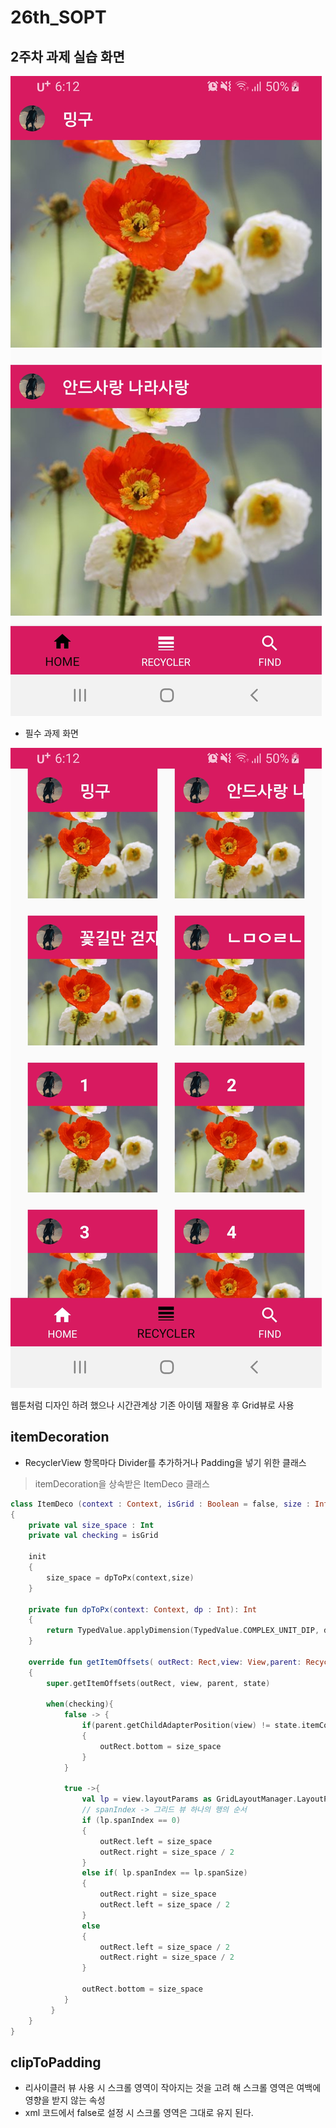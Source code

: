 # 26th_SOPT

## 2주차 과제 실습 화면
![필수 과제 리사이클러뷰 화면](./img/screen1.jpg)

- 필수 과제 화면

![성장 과제 리사이클러뷰 화면](./img/screen2.jpg)

웹툰처럼 디자인 하려 했으나 시간관계상 기존 아이템 재활용 후 Grid뷰로 사용


## itemDecoration
- RecyclerView 항목마다 Divider를 추가하거나 Padding을 넣기 위한 클래스

    

> itemDecoration을 상속받은 ItemDeco 클래스

~~~kotlin
class ItemDeco (context : Context, isGrid : Boolean = false, size : Int = 20) : RecyclerView.ItemDecoration()
{  
    private val size_space : Int  
    private val checking = isGrid  
  
    init
    {  
        size_space = dpToPx(context,size)  
    }  
  
    private fun dpToPx(context: Context, dp : Int): Int 
    {  
        return TypedValue.applyDimension(TypedValue.COMPLEX_UNIT_DIP, dp.toFloat(), context.resources.displayMetrics).toInt()  
    }  
  
    override fun getItemOffsets( outRect: Rect,view: View,parent: RecyclerView,state: RecyclerView.State  ) 
    {  
        super.getItemOffsets(outRect, view, parent, state)  
  
        when(checking){  
            false -> {  
                if(parent.getChildAdapterPosition(view) != state.itemCount - 1)
                {  
                    outRect.bottom = size_space  
                }  
            }  
  
            true ->{  
                val lp = view.layoutParams as GridLayoutManager.LayoutParams  
                // spanIndex -> 그리드 뷰 하나의 행의 순서  
				if (lp.spanIndex == 0)
				{  
                    outRect.left = size_space  
				    outRect.right = size_space / 2  
				}  
                else if( lp.spanIndex == lp.spanSize)
                {  
                    outRect.right = size_space  
					outRect.left = size_space / 2  
				}  
                else
                {  
                    outRect.left = size_space / 2  
				    outRect.right = size_space / 2  
			    }  
  
                outRect.bottom = size_space  
		    }  
	     }  
	}  
}
~~~

## clipToPadding

- 리사이클러 뷰 사용 시 스크롤 영역이 작아지는 것을 고려 해 스크롤 영역은 여백에 영향을 받지 않는 속성
- xml 코드에서 false로 설정 시 스크롤 영역은 그대로 유지 된다.

